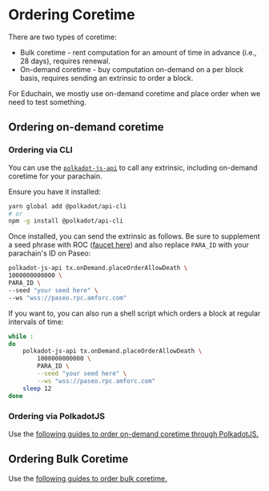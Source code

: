 # Ordering Coretime

There are two types of coretime:

- Bulk coretime - rent computation for an amount of time in advance (i.e., 28 days), requires renewal.
- On-demand coretime - buy computation on-demand on a per block basis, requires sending an extrinsic to order a block.

For Educhain, we mostly use on-demand coretime and place order when we need to test something.

## Ordering on-demand coretime

### Ordering via CLI

You can use the [`polkadot-js-api`](https://www.npmjs.com/package/@polkadot/api-cli) to call any extrinsic, including on-demand coretime for your parachain.

Ensure you have it installed:

```sh
yarn global add @polkadot/api-cli
# or
npm -g install @polkadot/api-cli
```

Once installed, you can send the extrinsic as follows. Be sure to supplement a seed phrase with ROC ([faucet here](https://faucet.polkadot.io/)) and also replace `PARA_ID` with your parachain's ID on Paseo:

```sh
polkadot-js-api tx.onDemand.placeOrderAllowDeath \
1000000000000 \
PARA_ID \
--seed "your seed here" \
--ws "wss://paseo.rpc.amforc.com"
```

If you want to, you can also run a shell script which orders a block at regular intervals of time:

```sh
while :
do
    polkadot-js-api tx.onDemand.placeOrderAllowDeath \
        1000000000000 \
        PARA_ID \
        --seed "your seed here" \
        --ws "wss://paseo.rpc.amforc.com"
    sleep 12
done
```

### Ordering via PolkadotJS

Use the [following guides to order on-demand coretime through PolkadotJS.](https://wiki.polkadot.network/docs/learn-guides-coretime-parachains#run-a-parachain-with-on-demand-coretime)

## Ordering Bulk Coretime

Use the [following guides to order bulk coretime.](https://wiki.polkadot.network/docs/learn-guides-coretime-parachains#run-a-parachain-with-bulk-coretime)
